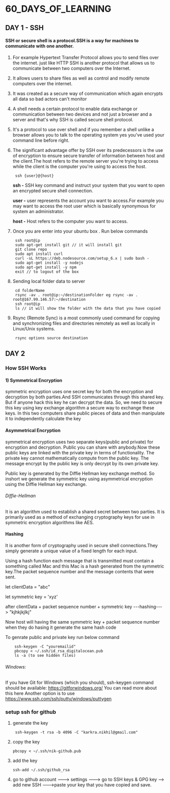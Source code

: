 # 60_DAYS_OF_LEARNING


## DAY 1 - SSH

<h4>SSH or secure shell is a protocol.SSH is a way for machines to communicate with one another.</h4>

1) For example Hypertext Transfer Protocol allows you to send files over the internet.
just like HTTP SSH is another protocol that allows us to communicate
between two computers over the Internet.
2) It allows users to share files as well as control and modify remote computers over the internet.

3) It was created as a secure way of communication which again encrypts all data so bad actors can't monitor

4) A shell needs a certain protocol to enable data exchange or communication between two devices and not
just a browser and a server and that's why SSH is called secure shell protocol.

5) It's a protocol to use over shell and if you remember a shell unlike a browser allows you to talk to
the operating system yes you've used your command line before right.

6) The significant advantage offer by SSH over its predecessors is the use of encryption to ensure
secure transfer of information between host and the client.The host refers to the remote server you're trying to access while the client is the computer you're
using to access the host.
    
        ssh {user}@{host}
    <p><b>ssh -</b> SSH key command and instruct your system that you want to open an encrypted secure
          shell connection.</p>
    <p><b>user -</b> user represents the account you want to access.For example you may want to access the root user which is basically synonymous for system an administrator.</p>
    <p><b>host -</b> Host refers to the computer you want to access.</p>
    
7) Once you are enter into your ubuntu box . Run below commands
    
        ssh root@ip
        sudo apt-get install git // it will install git
        git clone repo
        sudo apt install curl
        curl -sL https://deb.nodesource.com/setup_6.x | sudo bash -
        sudo apt-get install -y nodejs
        sudo apt-get install -y npm
        exit // to logout of the box
        
8) Sending local folder data to server
        
        cd folderName
        rsync -av . root@ip:~/destinationFolder eg rsync -av . root@167.99.146.57:~/destination
        ssh root@ip
        ls // it will show the folder with the data that you have copied
        
9) Rsync (Remote Sync) is a most commonly used command for copying and synchronizing files and directories remotely as well as locally in Linux/Unix systems.
    
        rsync options source destination
        
## DAY 2
### How SSH Works
  
  <h4>1) Symmetrical Encryption</h4>
     <p>symmetric encryption uses one secret key for both the encryption and decryption by both parties.And SSH communicates through this shared key. But if anyone hack this key he can decrypt the data. So, we need to secure this key using key exchange algorithm a secure way to exchange these keys. In this two computers share public pieces of data and then manipulate it to independently calculate the key</p>
  <h4> Asymmetrical Encryption</h4>
  <p>symmetrical encryption uses two separate keys(public and private) for encryption and decryption. Public you can share with anybody.Now these public keys are linked with the private key in terms of functionality. The private key cannot mathematically compute from the public key. The message encrypt by the public key is only decrypt by its own private key.</p>
  <p>Public key is generated by the Diffie Hellman key exchange method. So inshort we generate the symmetric key using asymmetrical encryption using the Diffie Hellman key exchange.</p>
  <p><h6>Diffie-Hellman</h6> It is an algorithm used to establish a shared secret between two parties. It is primarily used as a method of exchanging cryptography keys for use in symmetric encryption algorithms like AES. </p>
  <h4>Hashing</h4>
  <p>It is another form of cryptography used in secure shell connections.They simply generate a unique value of a fixed length for each input.</p>
  <p>Using a hash function each message that is transmitted must contain a something called Mac and this Mac is a hash generated from the symmetric key.The packet sequence number and the message contents that were sent.</p>  
   <p>let clientData = "abc"</p>
   <p>let symmetric key = 'xyz'</p>
   <p>after clientData + packet sequence number + symmetric key ---hashing---> "kjhkjkjlkj"</p>
    <p>Now host will having the same symmetric key + packet sequence number when they do hasing it generate the same hash code</p>
    
   <p>To genrate public and private key run below command</p>
        
        ssh-keygen -C "youremailid"
        pbcopy < ~/.ssh/id_rsa_digitalocean.pub
        ls -a (to see hidden files)
        
###### Windows: 
If you have Git for Windows (which you should), ssh-keygen command should be available: https://gitforwindows.org/
You can read more about this here
Another option is to use https://www.ssh.com/ssh/putty/windows/puttygen
      
      
### setup ssh for github
1) generate the key 
        
        ssh-keygen -t rsa -b 4096 -C "karkra.nikhil@gmail.com"

2) copy the key 
 
       pbcopy < ~/.ssh/nik-github.pub
       
3) add the key
       
       ssh-add ~/.ssh/github_rsa
       
4) go to github account ---> settings ---> go to  SSH keys & GPG key --> add new SSH --->paste your key that you have copied and save.      